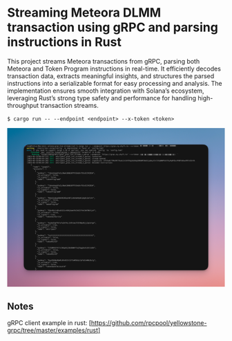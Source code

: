 # Streaming Meteora DLMM transaction using gRPC and parsing instructions in Rust

This project streams Meteora transactions from gRPC, parsing both Meteora and Token Program instructions in real-time. It efficiently decodes transaction data, extracts meaningful insights, and structures the parsed instructions into a serializable format for easy processing and analysis. The implementation ensures smooth integration with Solana’s ecosystem, leveraging Rust’s strong type safety and performance for handling high-throughput transaction streams.

```
$ cargo run -- --endpoint <endpoint> --x-token <token>
```

![screenshot](assets/usage-screenshot.png?raw=true "Screenshot")

## Notes

gRPC client example in rust: [https://github.com/rpcpool/yellowstone-grpc/tree/master/examples/rust]